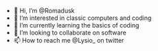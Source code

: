 - 👋 Hi, I’m @Romadusk
- 👀 I’m interested in classic computers and coding
- 🌱 I’m currently learning the basics of coding
- 💞️ I’m looking to collaborate on software
- 📫 How to reach me @Lysio_ on twitter
